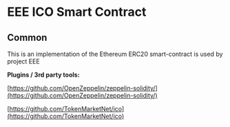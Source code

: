 # EEE ICO Smart Contract

## Common

This is an implementation of the Ethereum ERC20 smart-contract is used by project EEE

<b>Plugins / 3rd party tools:</b>

[https://github.com/OpenZeppelin/zeppelin-solidity/](https://github.com/OpenZeppelin/zeppelin-solidity/)

[https://github.com/TokenMarketNet/ico](https://github.com/TokenMarketNet/ico)